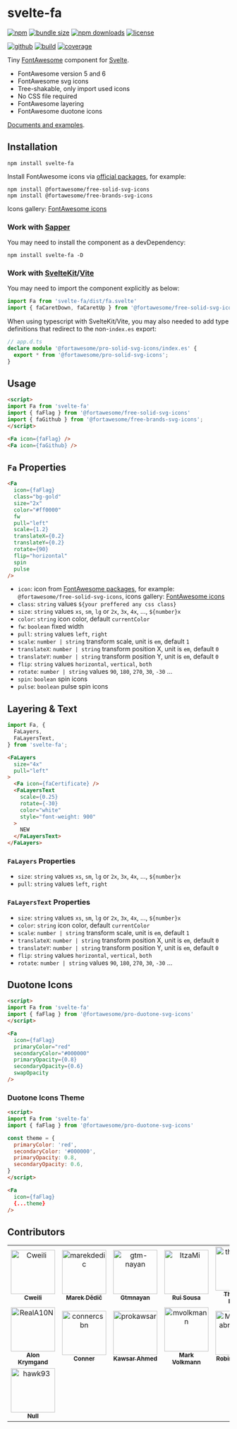 # svelte-fa

[![npm][badge-version]][npm]
[![bundle size][badge-size]][bundlephobia]
[![npm downloads][badge-downloads]][npm]
[![license][badge-license]][license]


[![github][badge-issues]][github]
[![build][badge-build]][workflows]
[![coverage][badge-coverage]][coveralls]

Tiny [FontAwesome][fontawesome] component for [Svelte][svelte].

* FontAwesome version 5 and 6
* FontAwesome svg icons
* Tree-shakable, only import used icons
* No CSS file required
* FontAwesome layering
* FontAwesome duotone icons

[Documents and examples][doc].

## Installation

```shell
npm install svelte-fa
```

Install FontAwesome icons via [official packages][fontawesome-npm], for example:

```shell
npm install @fortawesome/free-solid-svg-icons
npm install @fortawesome/free-brands-svg-icons
```

Icons gallery: [FontAwesome icons][fontawesome-icons]

### Work with [Sapper][sapper]

You may need to install the component as a devDependency:

```shell
npm install svelte-fa -D
```

### Work with [SvelteKit][sveltekit]/[Vite][vite]

You may need to import the component explicitly as below:

```js
import Fa from 'svelte-fa/dist/fa.svelte'
import { faCaretDown, faCaretUp } from '@fortawesome/free-solid-svg-icons/index.es'
```

When using typescript with SvelteKit/Vite, you may also needed to add type definitions that redirect to the non-`index.es` export:

```ts
// app.d.ts
declare module '@fortawesome/pro-solid-svg-icons/index.es' {
  export * from '@fortawesome/pro-solid-svg-icons';
}
```

## Usage

```html
<script>
import Fa from 'svelte-fa'
import { faFlag } from '@fortawesome/free-solid-svg-icons'
import { faGithub } from '@fortawesome/free-brands-svg-icons';
</script>

<Fa icon={faFlag} />
<Fa icon={faGithub} />
```

## `Fa` Properties

```html
<Fa
  icon={faFlag}
  class="bg-gold"
  size="2x"
  color="#ff0000"
  fw
  pull="left"
  scale={1.2}
  translateX={0.2}
  translateY={0.2}
  rotate={90}
  flip="horizontal"
  spin
  pulse
/>
```

* `icon`: icon from [FontAwesome packages][fontawesome-npm], for example: `@fortawesome/free-solid-svg-icons`, icons gallery: [FontAwesome icons][fontawesome-icons]
* `class`: `string` values `${your preffered any css class}`
* `size`: `string` values `xs`, `sm`, `lg` or `2x`, `3x`, `4x`, ..., `${number}x`
* `color`: `string` icon color, default `currentColor`
* `fw`: `boolean` fixed width
* `pull`: `string` values `left`, `right`
* `scale`: `number | string` transform scale, unit is `em`, default `1`
* `translateX`: `number | string` transform position X, unit is `em`, default `0`
* `translateY`: `number | string` transform position Y, unit is `em`, default `0`
* `flip`: `string` values `horizontal`, `vertical`, `both`
* `rotate`: `number | string` values `90`, `180`, `270`, `30`, `-30` ...
* `spin`: `boolean` spin icons
* `pulse`: `boolean` pulse spin icons

## Layering &amp; Text

```js
import Fa, {
  FaLayers,
  FaLayersText,
} from 'svelte-fa';
```

```html
<FaLayers
  size="4x"
  pull="left"
>
  <Fa icon={faCertificate} />
  <FaLayersText
    scale={0.25}
    rotate={-30}
    color="white"
    style="font-weight: 900"
  >
    NEW
  </FaLayersText>
</FaLayers>
```

### `FaLayers` Properties

* `size`: `string` values `xs`, `sm`, `lg` or `2x`, `3x`, `4x`, ..., `${number}x`
* `pull`: `string` values `left`, `right`

### `FaLayersText` Properties

* `size`: `string` values `xs`, `sm`, `lg` or `2x`, `3x`, `4x`, ..., `${number}x`
* `color`: `string` icon color, default `currentColor`
* `scale`: `number | string` transform scale, unit is `em`, default `1`
* `translateX`: `number | string` transform position X, unit is `em`, default `0`
* `translateY`: `number | string` transform position Y, unit is `em`, default `0`
* `flip`: `string` values `horizontal`, `vertical`, `both`
* `rotate`: `number | string` values `90`, `180`, `270`, `30`, `-30` ...

## Duotone Icons

```html
<script>
import Fa from 'svelte-fa'
import { faFlag } from '@fortawesome/pro-duotone-svg-icons'
</script>

<Fa
  icon={faFlag}
  primaryColor="red"
  secondaryColor="#000000"
  primaryOpacity={0.8}
  secondaryOpacity={0.6}
  swapOpacity
/>
```

### Duotone Icons Theme

```html
<script>
import Fa from 'svelte-fa'
import { faFlag } from '@fortawesome/pro-duotone-svg-icons'

const theme = {
  primaryColor: 'red',
  secondaryColor: '#000000',
  primaryOpacity: 0.8,
  secondaryOpacity: 0.6,
}
</script>

<Fa
  icon={faFlag}
  {...theme}
/>
```

## Contributors

<!-- readme: collaborators,contributors -start -->
<table>
<tr>
    <td align="center">
        <a href="https://github.com/Cweili">
            <img src="https://avatars.githubusercontent.com/u/2128450?v=4" width="100;" alt="Cweili"/>
            <br />
            <sub><b>Cweili</b></sub>
        </a>
    </td>
    <td align="center">
        <a href="https://github.com/marekdedic">
            <img src="https://avatars.githubusercontent.com/u/3134692?v=4" width="100;" alt="marekdedic"/>
            <br />
            <sub><b>Marek Dědič</b></sub>
        </a>
    </td>
    <td align="center">
        <a href="https://github.com/gtm-nayan">
            <img src="https://avatars.githubusercontent.com/u/50981692?v=4" width="100;" alt="gtm-nayan"/>
            <br />
            <sub><b>Gtmnayan</b></sub>
        </a>
    </td>
    <td align="center">
        <a href="https://github.com/ItzaMi">
            <img src="https://avatars.githubusercontent.com/u/30603437?v=4" width="100;" alt="ItzaMi"/>
            <br />
            <sub><b>Rui Sousa</b></sub>
        </a>
    </td>
    <td align="center">
        <a href="https://github.com/theodorejb">
            <img src="https://avatars.githubusercontent.com/u/3053271?v=4" width="100;" alt="theodorejb"/>
            <br />
            <sub><b>Theodore Brown</b></sub>
        </a>
    </td>
    <td align="center">
        <a href="https://github.com/msanguineti">
            <img src="https://avatars.githubusercontent.com/u/19243840?v=4" width="100;" alt="msanguineti"/>
            <br />
            <sub><b>Mirco Sanguineti</b></sub>
        </a>
    </td></tr>
<tr>
    <td align="center">
        <a href="https://github.com/RealA10N">
            <img src="https://avatars.githubusercontent.com/u/23400213?v=4" width="100;" alt="RealA10N"/>
            <br />
            <sub><b>Alon Krymgand</b></sub>
        </a>
    </td>
    <td align="center">
        <a href="https://github.com/connercsbn">
            <img src="https://avatars.githubusercontent.com/u/65339198?v=4" width="100;" alt="connercsbn"/>
            <br />
            <sub><b>Conner</b></sub>
        </a>
    </td>
    <td align="center">
        <a href="https://github.com/prokawsar">
            <img src="https://avatars.githubusercontent.com/u/9526172?v=4" width="100;" alt="prokawsar"/>
            <br />
            <sub><b>Kawsar Ahmed</b></sub>
        </a>
    </td>
    <td align="center">
        <a href="https://github.com/mvolkmann">
            <img src="https://avatars.githubusercontent.com/u/79312?v=4" width="100;" alt="mvolkmann"/>
            <br />
            <sub><b>Mark Volkmann</b></sub>
        </a>
    </td>
    <td align="center">
        <a href="https://github.com/ModischFabrications">
            <img src="https://avatars.githubusercontent.com/u/25404728?v=4" width="100;" alt="ModischFabrications"/>
            <br />
            <sub><b>Robin Modisch</b></sub>
        </a>
    </td>
    <td align="center">
        <a href="https://github.com/RemiKalbe">
            <img src="https://avatars.githubusercontent.com/u/8604600?v=4" width="100;" alt="RemiKalbe"/>
            <br />
            <sub><b>Rémi Kalbe</b></sub>
        </a>
    </td></tr>
<tr>
    <td align="center">
        <a href="https://github.com/hawk93">
            <img src="https://avatars.githubusercontent.com/u/3786547?v=4" width="100;" alt="hawk93"/>
            <br />
            <sub><b>Null</b></sub>
        </a>
    </td></tr>
</table>
<!-- readme: collaborators,contributors -end -->

[fontawesome-icons]: https://fontawesome.com/icons
[fontawesome]: https://fontawesome.com/
[fontawesome-npm]: https://www.npmjs.com/search?q=%40fortawesome%20svg%20icons
[svelte]: https://svelte.dev/
[sapper]: https://sapper.svelte.dev/
[sveltekit]: https://kit.svelte.dev/
[vite]: https://www.npmjs.com/package/vite

[doc]: https://cweili.github.io/svelte-fa/

[badge-version]: https://img.shields.io/npm/v/svelte-fa.svg
[badge-downloads]: https://img.shields.io/npm/dt/svelte-fa.svg
[npm]: https://www.npmjs.com/package/svelte-fa

[badge-size]: https://img.shields.io/bundlephobia/minzip/svelte-fa.svg
[bundlephobia]: https://bundlephobia.com/result?p=svelte-fa

[badge-license]: https://img.shields.io/npm/l/svelte-fa.svg
[license]: https://github.com/Cweili/svelte-fa/blob/master/LICENSE

[badge-issues]: https://img.shields.io/github/issues/Cweili/svelte-fa.svg
[github]: https://github.com/Cweili/svelte-fa

[badge-build]: https://img.shields.io/github/actions/workflow/status/Cweili/svelte-fa/ci.yml?branch=master
[workflows]: https://github.com/Cweili/svelte-fa/actions/workflows/ci.yml?query=branch%3Amaster

[badge-coverage]: https://img.shields.io/coveralls/github/Cweili/svelte-fa/master.svg
[coveralls]: https://coveralls.io/github/Cweili/svelte-fa?branch=master
